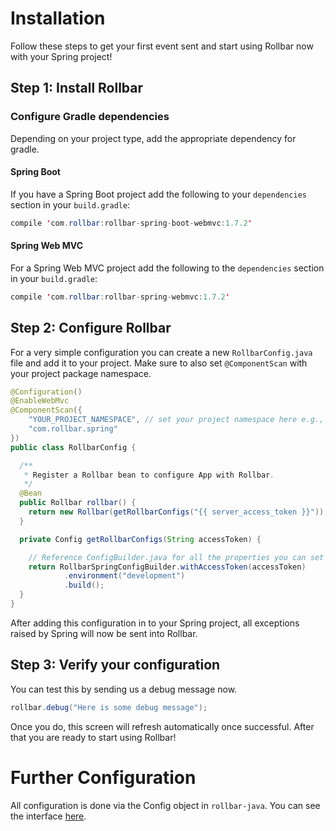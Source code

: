 # Installation

Follow these steps to get your first event sent and start using Rollbar now with your Spring project! 

## Step 1: Install Rollbar 

### Configure Gradle dependencies

Depending on your project type, add the appropriate dependency for gradle.

#### Spring Boot

If you have a Spring Boot project add the following to your `dependencies` section in your `build.gradle`:
 
``` java
compile 'com.rollbar:rollbar-spring-boot-webmvc:1.7.2'
```

#### Spring Web MVC

For a Spring Web MVC project add the following to the `dependencies` section in your `build.gradle`: 

``` java
compile 'com.rollbar:rollbar-spring-webmvc:1.7.2'
```


## Step 2: Configure Rollbar

For a very simple configuration you can create a new `RollbarConfig.java` file and add it to your project. Make sure to also set `@ComponentScan` with your project package namespace.


``` java
@Configuration()
@EnableWebMvc
@ComponentScan({
    "YOUR_PROJECT_NAMESPACE", // set your project namespace here e.g., com.my.project.example
    "com.rollbar.spring"
})
public class RollbarConfig {

  /**
   * Register a Rollbar bean to configure App with Rollbar.
   */
  @Bean
  public Rollbar rollbar() {
    return new Rollbar(getRollbarConfigs("{{ server_access_token }}"));
  }

  private Config getRollbarConfigs(String accessToken) {

    // Reference ConfigBuilder.java for all the properties you can set for Rollbar
    return RollbarSpringConfigBuilder.withAccessToken(accessToken)
            .environment("development")
            .build();
  }
}
```

After adding this configuration in to your Spring project, all exceptions raised by Spring will now be sent into Rollbar.


## Step 3: Verify your configuration

You can test this by sending us a debug message now.

``` java
rollbar.debug("Here is some debug message");

```

Once you do, this screen will refresh automatically once successful. After that you are ready to start using Rollbar!


# Further Configuration

All configuration is done via the Config object in `rollbar-java`. You can see the interface <a href="https://github.com/rollbar/rollbar-java/blob/master/rollbar-java/src/main/java/com/rollbar/notifier/config/Config.java" target="_blank" rel="noopener">here</a>.

